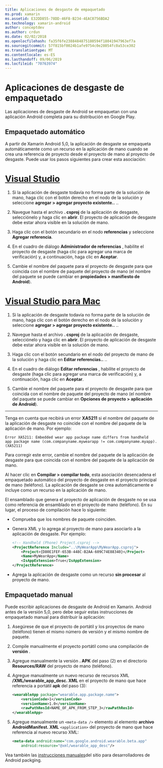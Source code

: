 ```yaml
---
title: Aplicaciones de desgaste de empaquetado
ms.prod: xamarin
ms.assetid: E32DD855-78DD-46F8-B234-4EAC0756BDA2
ms.technology: xamarin-android
author: conceptdev
ms.author: crdun
ms.date: 02/02/2018
ms.openlocfilehash: fa35f6fe2388484875180594f18041947963ef7a
ms.sourcegitcommit: 57f815bf0024b1afe9754c0e28054fc0a53ce302
ms.translationtype: MT
ms.contentlocale: es-ES
ms.lasthandoff: 09/06/2019
ms.locfileid: "70763974"
---
```

# <a name="packaging-wear-apps"></a>Aplicaciones de desgaste de empaquetado

Las aplicaciones de desgaste de Android se empaquetan con una aplicación Android completa para su distribución en Google Play. 

## <a name="automatic-packaging"></a>Empaquetado automático

A partir de Xamarin Android 5,0, la aplicación de desgaste se empaqueta automáticamente como un recurso en la aplicación de mano cuando se crea una referencia de proyecto desde el proyecto de mano al proyecto de desgaste. Puede usar los pasos siguientes para crear esta asociación: 

# <a name="visual-studiotabwindows"></a>[Visual Studio](#tab/windows)

1. Si la aplicación de desgaste todavía no forma parte de la solución de mano, haga clic con el botón derecho en el nodo de la solución y seleccione **agregar > agregar proyecto existente..** ..

2. Navegue hasta el archivo **. csproj** de la aplicación de desgaste, selecciónelo y haga clic en **abrir**. El proyecto de aplicación de desgaste debe estar ahora visible en la solución de mano.

3. Haga clic con el botón secundario en el nodo **referencias** y seleccione **Agregar referencia**.

4. En el cuadro de diálogo **Administrador de referencias** , habilite el proyecto de desgaste (haga clic para agregar una marca de verificación) y, a continuación, haga clic en **Aceptar**.

5. Cambie el nombre del paquete para el proyecto de desgaste para que coincida con el nombre de paquete del proyecto de mano (el nombre del paquete se puede cambiar en **propiedades > manifiesto de Android**).

# <a name="visual-studio-for-mactabmacos"></a>[Visual Studio para Mac](#tab/macos)

1. Si la aplicación de desgaste todavía no forma parte de la solución de mano, haga clic con el botón derecho en el nodo de la solución y seleccione **agregar > agregar proyecto existente..** ..

2. Navegue hasta el archivo **. csproj** de la aplicación de desgaste, selecciónelo y haga clic en **abrir**. El proyecto de aplicación de desgaste debe estar ahora visible en la solución de mano.

3. Haga clic con el botón secundario en el nodo del proyecto de mano de la solución y haga clic en **Editar referencias..** ..

4. En el cuadro de diálogo **Editar referencias** , habilite el proyecto de desgaste (haga clic para agregar una marca de verificación) y, a continuación, haga clic en **Aceptar**.

5. Cambie el nombre del paquete para el proyecto de desgaste para que coincida con el nombre de paquete del proyecto de mano (el nombre del paquete se puede cambiar en **Opciones de proyecto > aplicación de Android**).

-----

Tenga en cuenta que recibirá un error **XA5211** si el nombre del paquete de la aplicación de desgaste no coincide con el nombre del paquete de la aplicación de mano. Por ejemplo:

```shell
Error XA5211: Embedded wear app package name differs from handheld 
app package name (com.companyname.mywearapp != com.companyname.myapp). (XA5211)
```

Para corregir este error, cambie el nombre del paquete de la aplicación de desgaste para que coincida con el nombre del paquete de la aplicación de mano.

Al hacer clic en **Compilar > compilar todo**, esta asociación desencadena el empaquetado automático del proyecto de desgaste en el proyecto principal de mano (teléfono). La aplicación de desgaste se crea automáticamente e incluye como un recurso en la aplicación de mano.

El ensamblado que genera el proyecto de aplicación de desgaste no se usa como referencia de ensamblado en el proyecto de mano (teléfono). En su lugar, el proceso de compilación hace lo siguiente:

- Comprueba que los nombres de paquete coinciden. 

- Genera XML y lo agrega al proyecto de mano para asociarlo a la aplicación de desgaste. Por ejemplo: 

    ```xml
    <!-- Handheld (Phone) Project.csproj -->
    <ProjectReference Include="..\MyWearApp\MyWearApp.csproj">
        <Project>{D80E1FEF-653B-448C-B2AA-609C74E88340}</Project>
        <Name>MyWearApp</Name>
        <IsAppExtension>True</IsAppExtension>
    </ProjectReference>
    ```

- Agrega la aplicación de desgaste como un recurso **sin procesar** al proyecto de mano. 

## <a name="manual-packaging"></a>Empaquetado manual

Puede escribir aplicaciones de desgaste de Android en Xamarin. Android antes de la versión 5,0, pero debe seguir estas instrucciones de empaquetado manual para distribuir la aplicación: 

1. Asegúrese de que el proyecto de portátil y los proyectos de mano (teléfono) tienen el mismo número de versión y el mismo nombre de paquete.

2. Compile manualmente el proyecto portátil como una compilación de **versión** .

3. Agregue manualmente la versión **. APK** del paso (2) en el directorio **Resources/RAW** del proyecto de mano (teléfono).

4. Agregue manualmente un nuevo recurso de recursos XML **/XML/wearable_app_desc. XML** en el proyecto de mano que hace referencia a portátil **apk** del paso (3):

    ```xml
    <wearableApp package="wearable.app.package.name">
        <versionCode>1</versionCode>
        <versionName>1.0</versionName>
        <rawPathResId>NAME_OF_APK_FROM_STEP_3</rawPathResId>
    </wearableApp>
    ```

5. Agregue manualmente un `<meta-data />` elemento al elemento **archivo AndroidManifest. XML** `<application>` del proyecto de mano que hace referencia al nuevo recurso XML:

    ```xml
    <meta-data android:name="com.google.android.wearable.beta.app"
        android:resource="@xml/wearable_app_desc"/>
    ```

Vea también las [instrucciones manuales](https://developer.android.com/training/wearables/apps/packaging.html#PackageManually)del sitio para desarrolladores de Android packging.

